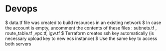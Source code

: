 # Devops
$ data.tf file was created to build  resources in an existing network
$ In case the account is empty, uncomment the contents of these files : subnets.tf , route_table.tf ,vpc.tf, igw.tf
$ Terraform creates ssh key automatically (is necessary upload key to new ecs instance)
$ Use the same key to access both servers

